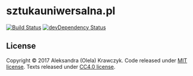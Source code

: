 [travis-url]: http://travis-ci.org/sztukauniwersalna/sztukauniwersalna.pl
[travis-image]: https://travis-ci.org/sztukauniwersalna/sztukauniwersalna.pl.svg?branch=master

[david-url-dev]: https://david-dm.org/sztukauniwersalna/sztukauniwersalna.pl?type=dev
[david-image-dev]: https://david-dm.org/sztukauniwersalna/sztukauniwersalna.pl/dev-status.svg

# sztukauniwersalna.pl

[![Build Status][travis-image]][travis-url]
[![devDependency Status][david-image-dev]][david-url-dev]

## License

Copyright &copy; 2017 Aleksandra (Olela) Krawczyk.
Code released under [MIT license](LICENSE).
Texts released under [CC4.0 license](https://creativecommons.org/licenses/by/4.0/).

